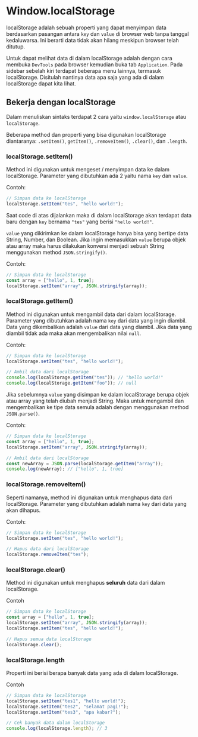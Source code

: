 # Window.localStorage

localStorage adalah sebuah properti yang dapat menyimpan data berdasarkan pasangan antara `key` dan `value` di browser web tanpa tanggal kedaluwarsa. Ini berarti data tidak akan hilang meskipun browser telah ditutup.

Untuk dapat melihat data di dalam localStorage adalah dengan cara membuka `DevTools` pada browser kemudian buka tab `Application`. Pada sidebar sebelah kiri terdapat beberapa menu lainnya, termasuk localStorage. Disitulah nantinya data apa saja yang ada di dalam localStorage dapat kita lihat.

## Bekerja dengan localStorage

Dalam menuliskan sintaks terdapat 2 cara yaitu `window.localStorage` atau `localStorage`.

Beberapa method dan properti yang bisa digunakan localStorage diantaranya: `.setItem()`, `getItem()`, `.removeItem()`, `.clear()`, dan `.length`.

### localStorage.setItem()

Method ini digunakan untuk mengeset / menyimpan data ke dalam localStorage. Parameter yang dibutuhkan ada 2 yaitu nama `key` dan `value`.

Contoh:
```js
// Simpan data ke localStorage
localStorage.setItem("tes", "hello world!");
```
Saat code di atas dijalankan maka di dalam localStorage akan terdapat data baru dengan `key` bernama `"tes"` yang berisi `"hello world!"`.

`value` yang dikirimkan ke dalam localStorage hanya bisa yang bertipe data String, Number, dan Boolean.
Jika ingin memasukkan `value` berupa objek atau array maka harus dilakukan konversi menjadi sebuah String menggunakan method `JSON.stringify()`.

Contoh:
```js
// Simpan data ke localStorage
const array = ["hello", 1, true];
localStorage.setItem("array", JSON.stringify(array));
```

### localStorage.getItem()

Method ini digunakan untuk mengambil data dari dalam localStorage. Parameter yang dibutuhkan adalah nama `key` dari data yang ingin diambil. Data yang dikembalikan adalah `value` dari data yang diambil. Jika data yang diambil tidak ada maka akan mengembalikan nilai `null`.

Contoh:
```js
// Simpan data ke localStorage
localStorage.setItem("tes", "hello world!");

// Ambil data dari localStorage
console.log(localStorage.getItem("tes")); // "hello world!"
console.log(localStorage.getItem("foo")); // null
```

Jika sebelumnya `value` yang disimpan ke dalam localStorage berupa objek atau array yang telah diubah menjadi String. Maka untuk mengambil dan mengembalikan ke tipe data semula adalah dengan menggunakan method `JSON.parse()`.

Contoh:
```js
// Simpan data ke localStorage
const array = ["hello", 1, true];
localStorage.setItem("array", JSON.stringify(array));

// Ambil data dari localStorage
const newArray = JSON.parse(localStorage.getItem("array"));
console.log(newArray); // ["hello", 1, true]
```

### localStorage.removeItem()

Seperti namanya, method ini digunakan untuk menghapus data dari localStorage. Parameter yang dibutuhkan adalah nama `key` dari data yang akan dihapus.

Contoh:
```js
// Simpan data ke localStorage
localStorage.setItem("tes", "hello world!");

// Hapus data dari localStorage
localStorage.removeItem("tes");
```

### localStorage.clear()

Method ini digunakan untuk menghapus **seluruh** data dari dalam localStorage.

Contoh
```js
// Simpan data ke localStorage
const array = ["hello", 1, true];
localStorage.setItem("array", JSON.stringify(array));
localStorage.setItem("tes", "hello world!");

// Hapus semua data localStorage
localStorage.clear();
```

### localStorage.length

Properti ini berisi berapa banyak data yang ada di dalam localStorage.

Contoh
```js
// Simpan data ke localStorage
localStorage.setItem("tes1", "hello world!");
localStorage.setItem("tes2", "selamat pagi!");
localStorage.setItem("tes3", "apa kabar?");

// Cek banyak data dalam localStorage
console.log(localStorage.length); // 3
```
